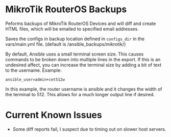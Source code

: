 # MikroTik RouterOS Backups

Peforms backups of MikroTik RouterOS Devices and will diff and create HTML files, which will be emailed to specified email addresses.

Saves the configs in backup location defined in ```configs_dir``` in the vars/main.yml file. (default is /ansible_backups/mikrotik/)

By default, Ansible uses a small terminal screen size.  This causes commands to be broken down into multiple lines in the export.  If this is an undesired affect, you can increase the terminal size by adding a bit of text to the username.
Example:
```
ansible_user=admin+cet512w
```
In this example, the router username is ansible and it changes the width of the terminal to 512.  This allows for a much longer output line if desired.

# Current Known Issues

* Some diff reports fail, I suspect due to timing out on slower host servers.
